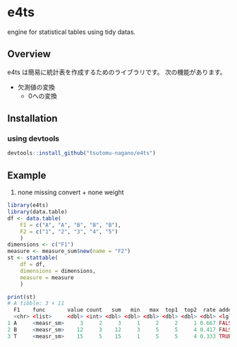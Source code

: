 # e4ts
engine for statistical tables using tidy datas.


## Overview
e4ts は簡易に統計表を作成するためのライブラリです。
次の機能があります。
- 欠測値の変換
  - 0への変換

## Installation
### using devtools
```R
devtools::install_github("tsutomu-nagano/e4ts")
```

## Example
1. none missing convert + none weight
```R
library(e4ts)
library(data.table)
df <- data.table(
	F1 = c("A", "A", "B", "B", "B"),
	F2 = c("1", "2", "3", "4", "5")
	)
dimensions <- c("F1")
measure <- measure_sum$new(name = "F2")
st <- stattable(
	df = df,
	dimensions = dimensions,
	measure = measure
	)

print(st)
# A tibble: 3 × 11
  F1    func       value count   sum   min   max  top1  top2  rate added
  <chr> <list>     <dbl> <int> <dbl> <dbl> <dbl> <dbl> <dbl> <dbl> <lgl>
1 A     <measr_sm>     3     2     3     1     2     2     1 0.667 FALSE
2 B     <measr_sm>    12     3    12     3     5     5     4 0.417 FALSE
3 T     <measr_sm>    15     5    15     1     5     5     4 0.333 TRUE 

```

